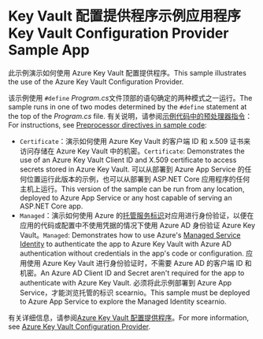 # <a name="key-vault-configuration-provider-sample-app"></a><span data-ttu-id="56412-101">Key Vault 配置提供程序示例应用程序</span><span class="sxs-lookup"><span data-stu-id="56412-101">Key Vault Configuration Provider Sample App</span></span>

<span data-ttu-id="56412-102">此示例演示如何使用 Azure Key Vault 配置提供程序。</span><span class="sxs-lookup"><span data-stu-id="56412-102">This sample illustrates the use of the Azure Key Vault Configuration Provider.</span></span>

<span data-ttu-id="56412-103">该示例使用 `#define` *Program.cs*文件顶部的语句确定的两种模式之一运行。</span><span class="sxs-lookup"><span data-stu-id="56412-103">The sample runs in one of two modes determined by the `#define` statement at the top of the *Program.cs* file.</span></span> <span data-ttu-id="56412-104">有关说明，请参阅[示例代码中的预处理器指令](https://docs.microsoft.com/aspnet/core#preprocessor-directives-in-sample-code)：</span><span class="sxs-lookup"><span data-stu-id="56412-104">For instructions, see [Preprocessor directives in sample code](https://docs.microsoft.com/aspnet/core#preprocessor-directives-in-sample-code):</span></span>

* <span data-ttu-id="56412-105">`Certificate`：演示如何使用 Azure Key Vault 的客户端 ID 和 x.509 证书来访问存储在 Azure Key Vault 中的机密。</span><span class="sxs-lookup"><span data-stu-id="56412-105">`Certificate`: Demonstrates the use of an Azure Key Vault Client ID and X.509 certificate to access secrets stored in Azure Key Vault.</span></span> <span data-ttu-id="56412-106">可以从部署到 Azure App Service 的任何位置运行此版本的示例，也可以从部署到 ASP.NET Core 应用程序的任何主机上运行。</span><span class="sxs-lookup"><span data-stu-id="56412-106">This version of the sample can be run from any location, deployed to Azure App Service or any host capable of serving an ASP.NET Core app.</span></span>
* <span data-ttu-id="56412-107">`Managed`：演示如何使用 Azure 的[托管服务标识](https://docs.microsoft.com/azure/active-directory/managed-identities-azure-resources/overview)对应用进行身份验证，以便在应用的代码或配置中不使用凭据的情况下使用 Azure AD 身份验证 Azure Key Vault。</span><span class="sxs-lookup"><span data-stu-id="56412-107">`Managed`: Demonstrates how to use Azure's [Managed Service Identity](https://docs.microsoft.com/azure/active-directory/managed-identities-azure-resources/overview) to authenticate the app to Azure Key Vault with Azure AD authentication without credentials in the app's code or configuration.</span></span> <span data-ttu-id="56412-108">应用使用 Azure Key Vault 进行身份验证时，不需要 Azure AD 的客户端 ID 和机密。</span><span class="sxs-lookup"><span data-stu-id="56412-108">An Azure AD Client ID and Secret aren't required for the app to authenticate with Azure Key Vault.</span></span> <span data-ttu-id="56412-109">必须将此示例部署到 Azure App Service，才能浏览托管的标识 scearnio。</span><span class="sxs-lookup"><span data-stu-id="56412-109">This sample must be deployed to Azure App Service to explore the Managed Identity scearnio.</span></span>

<span data-ttu-id="56412-110">有关详细信息，请参阅[Azure Key Vault 配置提供程序](https://docs.microsoft.com/aspnet/core/security/key-vault-configuration)。</span><span class="sxs-lookup"><span data-stu-id="56412-110">For more information, see [Azure Key Vault Configuration Provider](https://docs.microsoft.com/aspnet/core/security/key-vault-configuration).</span></span>
